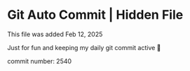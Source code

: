 # Git Auto Commit | Hidden File

This file was added Feb 12, 2025

Just for fun and keeping my daily git commit active 🤪

commit number: 2540
